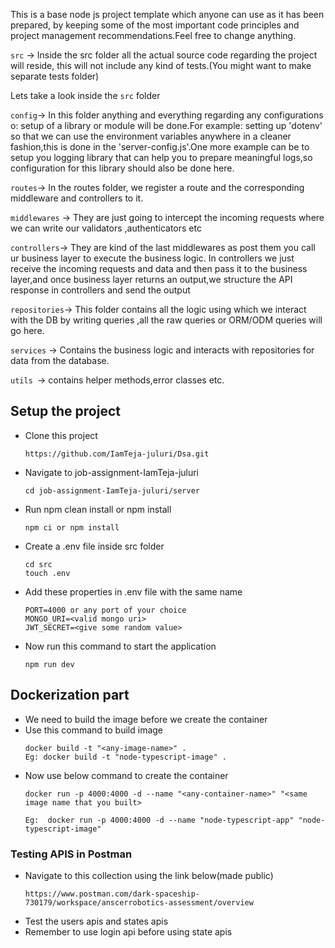 This is a base node js project template which anyone can use as it has been prepared, by keeping some of the most important code principles and project management recommendations.Feel free to change anything.

`src` -> Inside the src folder all the actual source code regarding the project will reside, this will not include any kind of tests.(You might want to make separate tests folder)

Lets take a look inside the `src` folder 

`config`-> In this folder anything and everything regarding any configurations o: setup of a library or module will be done.For example: setting up 'dotenv' so that we can use the environment variables anywhere in a cleaner fashion,this is done in the 'server-config.js'.One more example can be to setup you logging library that can help you to prepare meaningful logs,so configuration for this library should also be done here.

`routes`-> In the routes folder, we register a route and the corresponding middleware and controllers to it.

`middlewares` -> They are just going to intercept the incoming requests where we can write our validators ,authenticators etc

`controllers`-> They are kind of the last middlewares as post them you call ur business layer to execute the business logic. In controllers we just receive the incoming requests and data and then pass it to the business layer,and once business layer returns an output,we structure the API response in controllers and send the output

`repositories`-> This folder contains all the logic using which we interact with the DB by writing queries ,all the raw queries or ORM/ODM queries will go here.

`services` -> Contains the business logic and interacts with repositories for data from the database.

`utils `-> contains helper methods,error classes etc.

## Setup the project

- Clone this project
  ```
  https://github.com/IamTeja-juluri/Dsa.git
  ```
- Navigate to job-assignment-IamTeja-juluri
  ```
  cd job-assignment-IamTeja-juluri/server
  ```
- Run npm clean install or npm install
  ```
  npm ci or npm install
  ```
- Create a .env file inside src folder
  ```
  cd src
  touch .env
  ```
- Add these properties in .env file with the same name
  ```
  PORT=4000 or any port of your choice
  MONGO_URI=<valid mongo uri>
  JWT_SECRET=<give some random value> 
  ```
- Now run this command to start the application
  ```
  npm run dev
  ```
##  Dockerization part
 
- We need to build the image before we create the container
- Use this command to build image
  ```
  docker build -t "<any-image-name>" .
  Eg: docker build -t "node-typescript-image" .
  ```
- Now use below command to create the container
  ```
  docker run -p 4000:4000 -d --name "<any-container-name>" "<same image name that you built>
  
  Eg:  docker run -p 4000:4000 -d --name "node-typescript-app" "node-typescript-image"
  ```

### Testing APIS in Postman
- Navigate  to this collection using the link below(made public)
  ```
  https://www.postman.com/dark-spaceship-730179/workspace/anscerrobotics-assessment/overview
  ```
- Test the users apis and states apis
- Remember to use login api before using state apis